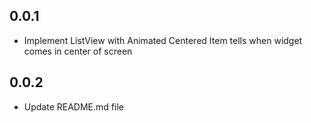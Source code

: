 ## 0.0.1

* Implement ListView with Animated Centered Item tells when widget comes in center of screen

## 0.0.2

* Update README.md file 
